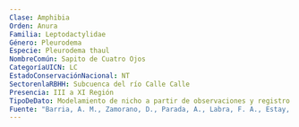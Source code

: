 ```yaml
---
Clase: Amphibia
Orden: Anura
Familia: Leptodactylidae
Género: Pleurodema
Especie: Pleurodema thaul
NombreComún: Sapito de Cuatro Ojos
CategoríaUICN: LC
EstadoConservaciónNacional: NT
SectorenlaRBHH: Subcuenca del río Calle Calle
Presencia: III a XI Región
TipoDeDato: Modelamiento de nicho a partir de observaciones y registro histórico
Fuente: "Barria, A. M., Zamorano, D., Parada, A., Labra, F. A., Estay, S. A., y Bacigalupe, L. D. (2020). The importance of intraspecific variation for niche differentiation and species distribution models: The ecologically diverse frog pleurodema thaul as study case. Evolutionary Biology, 47(3), 206-219."
---
```

